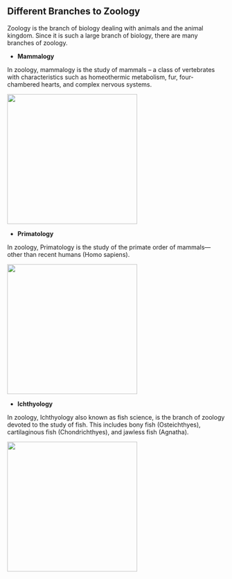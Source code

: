 ## Different Branches to Zoology

Zoology is the branch of biology dealing with animals and the animal kingdom.  Since it is such a large branch of biology, there are many branches of zoology.
* **Mammalogy**

In zoology, mammalogy is the study of mammals – a class of vertebrates with characteristics such as homeothermic metabolism, fur, four-chambered hearts, and complex nervous systems.

<img src="https://www.environmentalscience.org/wp-content/uploads/2015/02/mammalogist-300x200.jpg" width="300"/>

* **Primatology**

In zoology, Primatology is the study of the primate order of mammals—other than recent humans (Homo sapiens).

<img src="https://www.neverapart.com/wp-content/uploads/2016/10/janewithchimp-1280x790-2-1280x790.jpg" width="300"/>

* **Ichthyology**

In zoology, Ichthyology also known as fish science, is the branch of zoology devoted to the study of fish. This includes bony fish (Osteichthyes), cartilaginous fish (Chondrichthyes), and jawless fish (Agnatha).

<img src="https://riverplacecapital.com/wp-content/uploads/2014/04/04-14-14.jpg" width="300"/>